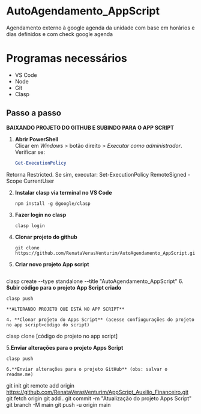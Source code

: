 # AutoAgendamento_AppScript
Agendamento externo à google agenda da unidade com base em horários e dias definidos e com check google agenda

# Programas necessários

- VS Code
- Node
- Git
- Clasp

## Passo a passo

**BAIXANDO PROJETO DO GITHUB E SUBINDO PARA O APP SCRIPT**
1. **Abrir PowerShell**  
   Clicar em *Windows* > botão direito > *Executar como administrador*.  
   Verificar se:
   ```powershell
   Get-ExecutionPolicy
Retorna Restricted.
Se sim, executar:
  Set-ExecutionPolicy RemoteSigned -Scope CurrentUser

2. **Instalar clasp via terminal no VS Code**

   ```
   npm install -g @google/clasp

3. **Fazer login no clasp**
   
   ```
   clasp login
4. **Clonar projeto do github**
   ```
   git clone https://github.com/RenataVerasVenturim/AutoAgendamento_AppScript.git

5. **Criar novo projeto App script**
   ```
  clasp create --type standalone --title "AutoAgendamento_AppScript"
6. **Subir código para o projeto App Script criado**
   ```
clasp push

**ALTERANDO PROJETO QUE ESTÁ NO APP SCRIPT**
  
4. **Clonar projeto do Apps Script** (acesse confiugurações do projeto no app script>código do script)

   ```
   clasp clone [código do projeto no app script]

5.**Enviar alterações para o projeto Apps Script**

   ```
   clasp push
 
6.**Enviar alterações para o projeto GitHub** (obs: salvar o readme.me)

   ```
  git init
  git remote add origin https://github.com/RenataVerasVenturim/AppScript_Auxilio_Financeiro.git
  git fetch origin
  git add .
  git commit -m "Atualização do projeto Apps Script"
  git branch -M main
  git push -u origin main
